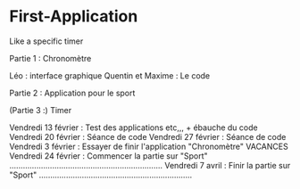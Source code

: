 # First-Application
Like a specific timer

Partie 1 :
Chronomètre

Léo : interface graphique
Quentin et Maxime : Le code

Partie 2 :
Application pour le sport 

(Partie 3 :)
Timer

Vendredi 13 février : Test des applications etc,,, + ébauche du code
Vendredi 20 février : Séance de code
Vendredi 27 février : Séance de code 
Vendredi 3 février : Essayer de finir l'application "Chronomètre"
VACANCES
Vendredi 24 février : Commencer la partie sur "Sport"
....................................................................
Vendredi 7 avril : Finir la partie sur "Sport"
....................................................................
